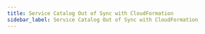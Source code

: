 ```yaml
---
title: Service Catalog Out of Sync with CloudFormation
sidebar_label: Service Catalog Out of Sync with CloudFormation
---
```


